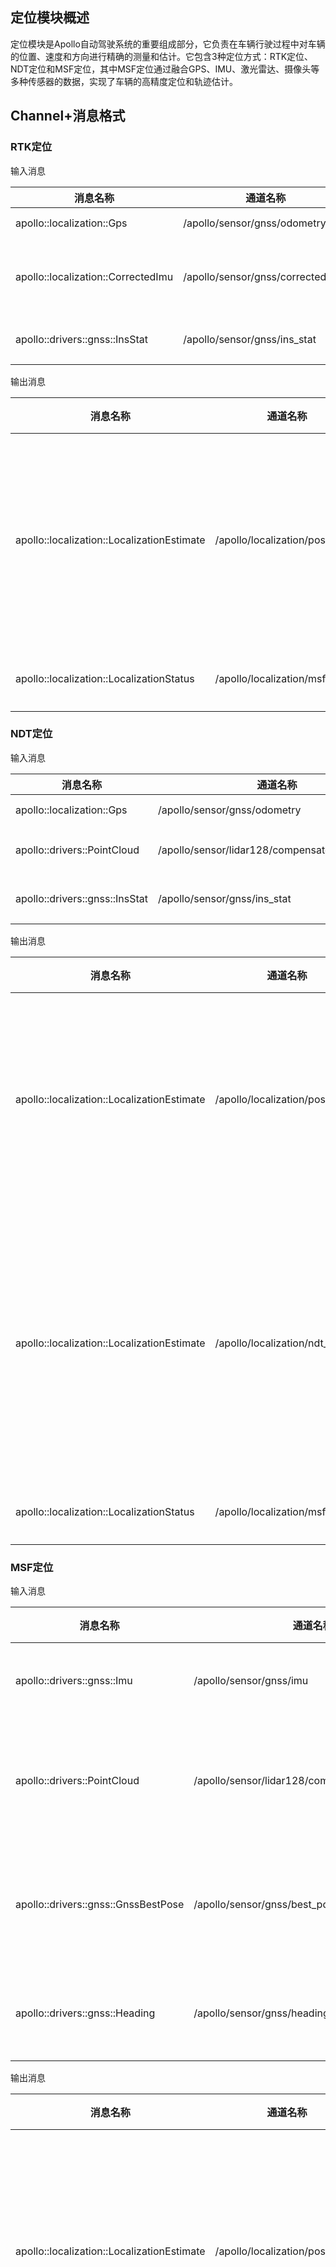 ## 定位模块概述

定位模块是Apollo自动驾驶系统的重要组成部分，它负责在车辆行驶过程中对车辆的位置、速度和方向进行精确的测量和估计。它包含3种定位方式：RTK定位、NDT定位和MSF定位，其中MSF定位通过融合GPS、IMU、激光雷达、摄像头等多种传感器的数据，实现了车辆的高精度定位和轨迹估计。

## Channel+消息格式

### RTK定位

输入消息

| 消息名称                           | 通道名称                          | 功能                |
| ---------------------------------- | --------------------------------- | ------------------- |
| apollo::localization::Gps          | /apollo/sensor/gnss/odometry      | GPS消息             |
| apollo::localization::CorrectedImu | /apollo/sensor/gnss/corrected_imu | 组合导航输出IMU消息 |
| apollo::drivers::gnss::InsStat     | /apollo/sensor/gnss/ins_stat      | 组合导航状态        |

输出消息

| 消息名称                                   | 通道名称                        | 功能                         |
| ------------------------------------------ | ------------------------------- | ---------------------------- |
| apollo::localization::LocalizationEstimate | /apollo/localization/pose       | 定位输出车辆的位置和姿态信息 |
| apollo::localization::LocalizationStatus   | /apollo/localization/msf_status | 定位状态                     |

### NDT定位

输入消息

| 消息名称                       | 通道名称                                        | 功能         |
| ------------------------------ | ----------------------------------------------- | ------------ |
| apollo::localization::Gps      | /apollo/sensor/gnss/odometry                    | GPS消息      |
| apollo::drivers::PointCloud    | /apollo/sensor/lidar128/compensator/PointCloud2 | 激光雷达点云 |
| apollo::drivers::gnss::InsStat | /apollo/sensor/gnss/ins_stat                    | 组合导航状态 |

输出消息

| 消息名称                                   | 通道名称                        | 功能                                 |
| ------------------------------------------ | ------------------------------- | ------------------------------------ |
| apollo::localization::LocalizationEstimate | /apollo/localization/pose       | 定位输出车辆的位置和姿态信息         |
| apollo::localization::LocalizationEstimate | /apollo/localization/ndt_lidar  | 激光雷达定位输出车辆的位置和姿态信息 |
| apollo::localization::LocalizationStatus   | /apollo/localization/msf_status | 定位状态                             |

### MSF定位

输入消息

| 消息名称                            | 通道名称                                        | 功能             |
| ----------------------------------- | ----------------------------------------------- | ---------------- |
| apollo::drivers::gnss::Imu          | /apollo/sensor/gnss/imu                         | 原始Imu信息      |
| apollo::drivers::PointCloud         | /apollo/sensor/lidar128/compensator/PointCloud2 | 激光雷达点云信息 |
| apollo::drivers::gnss::GnssBestPose | /apollo/sensor/gnss/best_pose                   | 激光雷达最优姿态 |
| apollo::drivers::gnss::Heading      | /apollo/sensor/gnss/heading                     | 组合导航航向     |

输出消息

| 消息名称                                   | 通道名称                        | 功能                                 |
| ------------------------------------------ | ------------------------------- | ------------------------------------ |
| apollo::localization::LocalizationEstimate | /apollo/localization/pose       | 融合定位输出车辆的位置和姿态信息     |
| apollo::localization::LocalizationEstimate | /apollo/localization/msf_lidar  | 激光雷达定位输出车辆的位置和姿态信息 |
| apollo::localization::LocalizationEstimate | /apollo/localization/msf_gnss   | 组合导航输出                         |
| apollo::localization::LocalizationStatus   | /apollo/localization/msf_status | 融合定位状态                         |

## 参数

### Flag参数

| 参数名                         | 默认值                                                                                             | 功能 |
| ------------------------------ | -------------------------------------------------------------------------------------------------- | ---- |
| flagfile                       | /apollo/modules/common/data/global_flagfile.txt                                                    |      |
| noenable_gps_imu_interprolate  |                                                                                                    |      |
| local_map_name                 | local_map                                                                                          |      |
| enable_gps_imu_compensate      | false                                                                                              |      |
| enable_lidar_localization      | true                                                                                               |      |
| lidar_localization_mode        | 2                                                                                                  |      |
| lidar_yaw_align_mode           | 2                                                                                                  |      |
| lidar_filter_size              | 17                                                                                                 |      |
| point_cloud_step               | 2                                                                                                  |      |
| lidar_height_default           | 1.80                                                                                               |      |
| lidar_imu_lidar_max_delay_time | 0.4                                                                                                |      |
| lidar_map_coverage_theshold    | 0.8                                                                                                |      |
| lidar_debug_log_flag           | false                                                                                              |      |
| integ_ins_can_self_align       | false                                                                                              |      |
| integ_sins_align_with_vel      |                                                                                                    |      |
| integ_sins_state_check         | true                                                                                               |      |
| integ_sins_state_span_time     | 30.0                                                                                               |      |
| integ_sins_state_pos_std       | 1.0                                                                                                |      |
| vel_threshold_get_yaw          | 5.0                                                                                                |      |
| enable_ins_aid_rtk             | false                                                                                              |      |
| eph_buffer_path                | ""                                                                                                 |      |
| gnss_debug_log_flag            | false                                                                                              |      |
| imu_rate                       | 1.0                                                                                                |      |
| if_utm_zone_id_from_folder     | true                                                                                               |      |
| local_utm_zone_id              | 10                                                                                                 |      |
| trans_gpstime_to_utctime       | true                                                                                               |      |
| gnss_mode                      | 0                                                                                                  |      |
| lidar_topic                    | /apollo/sensor/hesai40/compensator/PointCloud2                                                     |      |
| lidar_extrinsics_file          | /apollo/modules/localization/msf/params/velodyne_params/velodyne64_novatel_extrinsics_example.yaml |      |
| imu_coord_rfu                  | true                                                                                               |      |
| gnss_only_init                 | false                                                                                              |      |
| if_imuant_from_file            | true                                                                                               |      |
| imu_to_ant_offset_x            | 0.0                                                                                                |      |
| imu_to_ant_offset_y            | 0.788                                                                                              |      |
| imu_to_ant_offset_z            | 1.077                                                                                              |      |
| imu_to_ant_offset_ux           | 0.05                                                                                               |      |
| imu_to_ant_offset_uy           | 0.05                                                                                               |      |
| imu_to_ant_offset_uz           | 0.08                                                                                               |      |
| if_vehicle_imu_from_file       | true                                                                                               |      |
| imu_vehicle_qx                 | 0.0                                                                                                |      |
| imu_vehicle_qy                 | 0.0                                                                                                |      |
| imu_vehicle_qz                 | 0.0                                                                                                |      |
| imu_vehicle_qw                 | 1.0                                                                                                |      |
| map_visual_dir                 | data/map_visual                                                                                    |      |
| if_use_avx                     | true                                                                                               |      |

### RTK定位参数

| 参数名                      | 默认值                            | 功能 |
| --------------------------- | --------------------------------- | ---- |
| localization_topic          | /apollo/localization/pose         |      |
| localization_status_topic   | /apollo/localization/msf_status   |      |
| imu_topic                   | /apollo/sensor/gnss/corrected_imu |      |
| gps_topic                   | /apollo/sensor/gnss/odometry      |      |
| gps_status_topic            | /apollo/sensor/gnss/ins_stat      |      |
| broadcast_tf_frame_id       | world                             |      |
| broadcast_tf_child_frame_id | localization                      |      |
| imu_frame_id                | imu                               |      |
| imu_list_max_size           | 20                                |      |
| gps_imu_time_diff_threshold | 0.02                              |      |
| map_offset_x                | 0.0                               |      |
| map_offset_y                | 0.0                               |      |
| map_offset_z                | 0.0                               |      |

## 包列表

| 包名                                              | 描述       |
| ------------------------------------------------- | ---------- |
| [localization](modules/localization/README_cn.md) | 定位模块包 |
